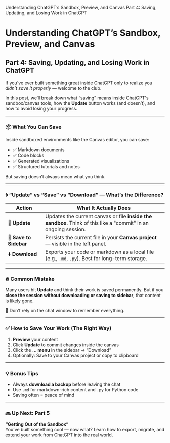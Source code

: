 Understanding ChatGPT’s Sandbox, Preview, and Canvas
Part 4: Saving, Updating, and Losing Work in ChatGPT


# Understanding ChatGPT’s Sandbox, Preview, and Canvas  
## Part 4: Saving, Updating, and Losing Work in ChatGPT

If you’ve ever built something great inside ChatGPT only to realize you *didn’t save it properly* — welcome to the club.

In this post, we’ll break down what “saving” means inside ChatGPT's sandbox/canvas tools, how the **Update** button works (and doesn’t), and how to avoid losing your progress.

---

### 📦 What You Can Save

Inside sandboxed environments like the Canvas editor, you can save:

- ✅ Markdown documents
- ✅ Code blocks
- ✅ Generated visualizations
- ✅ Structured tutorials and notes

But saving doesn’t always mean what you think.

---

### 🌀 “Update” vs “Save” vs “Download” — What’s the Difference?

| Action           | What It Actually Does |
|------------------|------------------------|
| 🔁 **Update**     | Updates the current canvas or file **inside the sandbox**. Think of this like a "commit" in an ongoing session. |
| 💾 **Save to Sidebar** | Persists the current file in your **Canvas project** — visible in the left panel. |
| ⬇️ **Download**   | Exports your code or markdown as a local file (e.g., `.md`, `.py`). Best for long-term storage. |

---

### 🔥 Common Mistake

Many users hit **Update** and think their work is saved permanently. But if you **close the session without downloading or saving to sidebar**, that content is likely gone.

🛑 Don’t rely on the chat window to remember everything.

---

### ✅ How to Save Your Work (The Right Way)

1. **Preview** your content  
2. Click **Update** to commit changes inside the canvas  
3. Click the **... menu** in the sidebar → “Download”  
4. Optionally: Save to your Canvas project or copy to clipboard

---

### 💡 Bonus Tips

- Always **download a backup** before leaving the chat  
- Use `.md` for markdown-rich content and `.py` for Python code  
- Saving often = peace of mind  

---

### 🔜 Up Next: Part 5

**“Getting Out of the Sandbox”**  
You’ve built something cool — now what? Learn how to export, migrate, and extend your work from ChatGPT into the real world.
